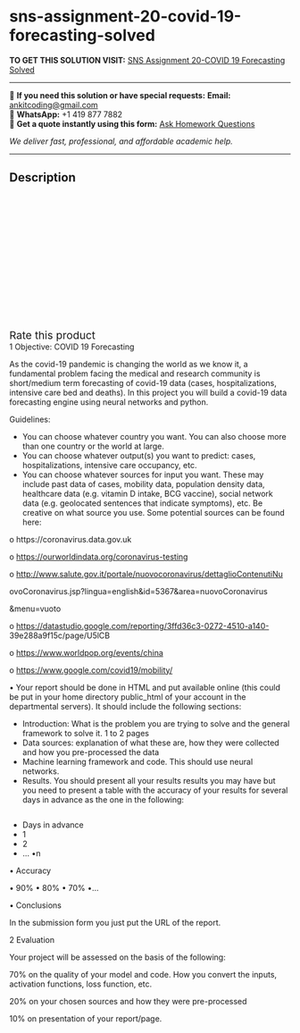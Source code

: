 # sns-assignment-20-covid-19-forecasting-solved
**TO GET THIS SOLUTION VISIT:** [SNS Assignment 20-COVID 19 Forecasting Solved](https://www.ankitcodinghub.com/product/sns-assignment-20-covid-19-forecasting-solved/)


---

📩 **If you need this solution or have special requests:** **Email:** ankitcoding@gmail.com  
📱 **WhatsApp:** +1 419 877 7882  
📄 **Get a quote instantly using this form:** [Ask Homework Questions](https://www.ankitcodinghub.com/services/ask-homework-questions/)

*We deliver fast, professional, and affordable academic help.*

---

<h2>Description</h2>



<div class="kk-star-ratings kksr-auto kksr-align-center kksr-valign-top" data-payload="{&quot;align&quot;:&quot;center&quot;,&quot;id&quot;:&quot;91928&quot;,&quot;slug&quot;:&quot;default&quot;,&quot;valign&quot;:&quot;top&quot;,&quot;ignore&quot;:&quot;&quot;,&quot;reference&quot;:&quot;auto&quot;,&quot;class&quot;:&quot;&quot;,&quot;count&quot;:&quot;0&quot;,&quot;legendonly&quot;:&quot;&quot;,&quot;readonly&quot;:&quot;&quot;,&quot;score&quot;:&quot;0&quot;,&quot;starsonly&quot;:&quot;&quot;,&quot;best&quot;:&quot;5&quot;,&quot;gap&quot;:&quot;4&quot;,&quot;greet&quot;:&quot;Rate this product&quot;,&quot;legend&quot;:&quot;0\/5 - (0 votes)&quot;,&quot;size&quot;:&quot;24&quot;,&quot;title&quot;:&quot;SNS Assignment 20-COVID 19 Forecasting Solved&quot;,&quot;width&quot;:&quot;0&quot;,&quot;_legend&quot;:&quot;{score}\/{best} - ({count} {votes})&quot;,&quot;font_factor&quot;:&quot;1.25&quot;}">

<div class="kksr-stars">

<div class="kksr-stars-inactive">
            <div class="kksr-star" data-star="1" style="padding-right: 4px">


<div class="kksr-icon" style="width: 24px; height: 24px;"></div>
        </div>
            <div class="kksr-star" data-star="2" style="padding-right: 4px">


<div class="kksr-icon" style="width: 24px; height: 24px;"></div>
        </div>
            <div class="kksr-star" data-star="3" style="padding-right: 4px">


<div class="kksr-icon" style="width: 24px; height: 24px;"></div>
        </div>
            <div class="kksr-star" data-star="4" style="padding-right: 4px">


<div class="kksr-icon" style="width: 24px; height: 24px;"></div>
        </div>
            <div class="kksr-star" data-star="5" style="padding-right: 4px">


<div class="kksr-icon" style="width: 24px; height: 24px;"></div>
        </div>
    </div>

<div class="kksr-stars-active" style="width: 0px;">
            <div class="kksr-star" style="padding-right: 4px">


<div class="kksr-icon" style="width: 24px; height: 24px;"></div>
        </div>
            <div class="kksr-star" style="padding-right: 4px">


<div class="kksr-icon" style="width: 24px; height: 24px;"></div>
        </div>
            <div class="kksr-star" style="padding-right: 4px">


<div class="kksr-icon" style="width: 24px; height: 24px;"></div>
        </div>
            <div class="kksr-star" style="padding-right: 4px">


<div class="kksr-icon" style="width: 24px; height: 24px;"></div>
        </div>
            <div class="kksr-star" style="padding-right: 4px">


<div class="kksr-icon" style="width: 24px; height: 24px;"></div>
        </div>
    </div>
</div>


<div class="kksr-legend" style="font-size: 19.2px;">
            <span class="kksr-muted">Rate this product</span>
    </div>
    </div>
<div class="page" title="Page 2">
<div class="layoutArea">
<div class="column">
1 Objective: COVID 19 Forecasting

As the covid-19 pandemic is changing the world as we know it, a fundamental problem facing the medical and research community is short/medium term forecasting of covid-19 data (cases, hospitalizations, intensive care bed and deaths). In this project you will build a covid-19 data forecasting engine using neural networks and python.

Guidelines:

<ul>
<li>You can choose whatever country you want. You can also choose more than one country or the world at large.</li>
<li>You can choose whatever output(s) you want to predict: cases, hospitalizations, intensive care occupancy, etc.</li>
<li>You can choose whatever sources for input you want. These may include past data of cases, mobility data, population density data, healthcare data (e.g. vitamin D intake, BCG vaccine), social network data (e.g. geolocated sentences that indicate symptoms), etc. Be creative on what source you use. Some potential sources can be found here:</li>
</ul>
o https://coronavirus.data.gov.uk

o https://ourworldindata.org/coronavirus-testing

o http://www.salute.gov.it/portale/nuovocoronavirus/dettaglioContenutiNu

ovoCoronavirus.jsp?lingua=english&amp;id=5367&amp;area=nuovoCoronavirus

&amp;menu=vuoto

o https://datastudio.google.com/reporting/3ffd36c3-0272-4510-a140- 39e288a9f15c/page/U5lCB

o https://www.worldpop.org/events/china

o https://www.google.com/covid19/mobility/

• Your report should be done in HTML and put available online (this could be put in your home directory public_html of your account in the departmental servers). It should include the following sections:

<ul>
<li>Introduction: What is the problem you are trying to solve and the general
framework to solve it. 1 to 2 pages
</li>
<li>Data sources: explanation of what these are, how they were collected and
how you pre-processed the data
</li>
<li>Machine learning framework and code. This should use neural networks.</li>
<li>Results. You should present all your results results you may have but you
need to present a table with the accuracy of your results for several days in advance as the one in the following:
</li>
</ul>
</div>
</div>
<div class="layoutArea">
<div class="column"></div>
</div>
</div>
<div class="page" title="Page 3">
<div class="layoutArea"></div>
<div class="layoutArea">
<div class="column">
<ul>
<li>Days in advance</li>
<li>1</li>
<li>2</li>
<li>… •n</li>
</ul>
</div>
<div class="column">
• Accuracy

• 90% • 80% • 70% •…

</div>
</div>
<div class="layoutArea">
<div class="column">
• Conclusions

In the submission form you just put the URL of the report.

2 Evaluation

Your project will be assessed on the basis of the following:

70% on the quality of your model and code. How you convert the inputs, activation functions, loss function, etc.

20% on your chosen sources and how they were pre-processed

10% on presentation of your report/page.

</div>
</div>
</div>
